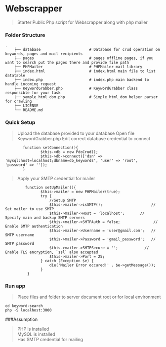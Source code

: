<!-- # Webscrapper
php script for webscrapper along with php mailer

### Folder Structure

        ├── database                      # Database for crud operation on keywords, pages and mail recipients
        ├── pages                         # pages offline pages, if you want to search put the pages there and provide file path
        ├── PHPMailer                     # PHPMailer mail library
        ├── index.html                    # Index.html main file to list datatable
        ├── index.php                     # ndex.php main backend to handle incoming request
        ├── KeywordGrabber.php            # KeywordGrabber class responsible for your task
        ├── sample_html_dom.php           # Simple_html_dom helper parser for crawling
        ├── LICENSE
        └── README.md

    
Quick Setup
        
       Upload the database provided to your database  <br/>
       Open file KeywordGrabber.php Edit correct database credential to connect
       
      
        function setConnection(){
            $this->db = new PdoCrud();
            $this->db->connect(['dsn' => 'mysql:host=localhost;dbname=db_keywords', 'user' => 'root', 'password' => '']);
        }

       
        
        Apply your SMTP credential for mailer
        
        function setUpMailer()
        {
                $this->mailer = new PHPMailer(true);

                try {
                    //Setup SMTP
                    $this->mailer->isSMTP();                      // Set mailer to use SMTP 
                    $this->mailer->Host = 'localhost';            // Specify main and backup SMTP servers 
                    $this->mailer->SMTPAuth = false;              // Enable SMTP authentication 
                    $this->mailer->Username = 'user@gmail.com';   // SMTP username 
                    $this->mailer->Password = 'gmail_password';   // SMTP password 
                    $this->mailer->SMTPSecure = '';               // Enable TLS encryption, `ssl` also accepted 
                    $this->mailer->Port = 25;
                } catch (Exception $e) {
                    die('Mailer Error occured!' . $e->getMessage());
                }
            }
            
         
   ### Run Application 
   Place files and folder to server document root or for local environment
   cd keyword-search
   php -S localhost:3000 -->
   
   
Webscrapper 
============================

> Starter Public Php script for Webscrapper along with php mailer

### Folder Structure

    .
        ├── database                      # Database for crud operation on keywords, pages and mail recipients
        ├── pages                         # pages offline pages, if you want to search put the pages there and provide file path
        ├── PHPMailer                     # PHPMailer mail library
        ├── index.html                    # index.html main file to list datatable
        ├── index.php                     # index.php main backend to handle incoming request
        ├── KeywordGrabber.php            # KeywordGrabber class responsible for your task
        ├── sample_html_dom.php           # Simple_html_dom helper parser for crawling
        ├── LICENSE
        └── README.md


### Quick Setup
> Upload the database provided to your database
> Open file KeywordGrabber.php Edit correct database credential to connect
  
```
        function setConnection(){
                $this->db = new PdoCrud();
                $this->db->connect(['dsn' => 'mysql:host=localhost;dbname=db_keywords', 'user' => 'root', 'password' => '']);
        }
 ```
> Apply your SMTP credential for mailer
  
```
         function setUpMailer(){
                $this->mailer = new PHPMailer(true);
                try {
                    //Setup SMTP
                    $this->mailer->isSMTP();                      // Set mailer to use SMTP 
                    $this->mailer->Host = 'localhost';       // Specify main and backup SMTP servers 
                    $this->mailer->SMTPAuth = false;               // Enable SMTP authentication 
                    $this->mailer->Username = 'user@gmail.com';   // SMTP username 
                    $this->mailer->Password = 'gmail_password';   // SMTP password 
                    $this->mailer->SMTPSecure = '';            // Enable TLS encryption, `ssl` also accepted 
                    $this->mailer->Port = 25;
                } catch (Exception $e) {
                    die('Mailer Error occured!' . $e->getMessage());
                }
          }
 ```
 
 ### Run app 
 >Place files and folder to server document root or for local environment
 ```
 cd keyword-search
 php -S localhost:3000
 
 ``` 
 ###Assumption 
 >PHP is installed <br/>
 >MySQL is installed <br/>
 >Has SMTP credential for mailing
